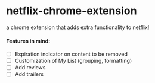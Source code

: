 # netflix-chrome-extension
a chrome extension that adds extra functionality to netflix!

#### Features in mind:
- [ ] Expiration indicator on content to be removed 
- [ ] Customization of My List (grouping, formatting)
- [ ] Add reviews
- [ ] Add trailers
